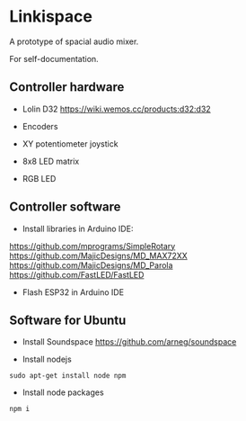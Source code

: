 # Linkispace
A prototype of spacial audio mixer.

For self-documentation.

## Controller hardware

* Lolin D32
https://wiki.wemos.cc/products:d32:d32

* Encoders

* XY potentiometer joystick
* 8x8 LED matrix
* RGB LED


## Controller software

* Install libraries in Arduino IDE:

https://github.com/mprograms/SimpleRotary
https://github.com/MajicDesigns/MD_MAX72XX
https://github.com/MajicDesigns/MD_Parola
https://github.com/FastLED/FastLED

* Flash ESP32 in Arduino IDE

## Software for Ubuntu

* Install Soundspace 
https://github.com/arneg/soundspace

* Install nodejs
```
sudo apt-get install node npm
```

* Install node packages

```
npm i
```